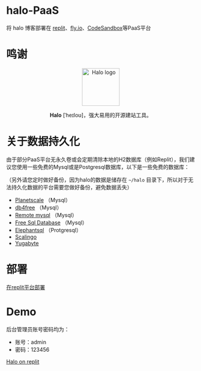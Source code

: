 # halo-PaaS

将 halo 博客部署在 [replit](https://replit.com/)、[fly.io](https://fly.io)、[CodeSandbox](https://codesandbox.io)等PaaS平台


# 鸣谢
<p align="center">
    <a href="https://halo.run" target="_blank" rel="noopener noreferrer">
        <img width="100" src="https://halo.run/logo" alt="Halo logo" />
    </a>
</p>
<p align="center"><b>Halo</b> [ˈheɪloʊ]，强大易用的开源建站工具。</p>

# 关于数据持久化
由于部分PaaS平台无永久卷或会定期清除本地的H2数据库（例如Replit），我们建议您使用一些免费的Mysql或是Postgresql数据库，以下是一些免费的数据库：

（另外请您定时做好备份，因为halo的数据是储存在 `~/halo` 目录下，所以对于无法持久化数据的平台需要您做好备份，避免数据丢失）

- [Planetscale](https://app.planetscale.com/) （Mysql）
- [db4free](https://db4free.net/) （Mysql）
- [Remote mysql](https://remotemysql.com/) （Mysql）
- [Free Sql Database](https://www.freesqldatabase.com/) （Mysql）
- [Elephantsql](https://www.elephantsql.com/) （Protgresql）
- [Scalingo](https://scalingo.com/)
- [Yugabyte](http://cloud.yugabyte.com/)

# 部署

[在replit平台部署](https://github.com/V-Official-233/halo-PaaS/blob/main/replit-install.md)

# Demo
后台管理员账号密码均为：
- 账号：admin
- 密码：123456

[Halo on replit](https://halo-dev-replith2.halo-replit.repl.co/console/dashboard)
